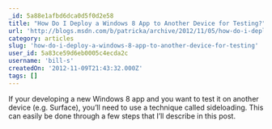 ```yaml
---
_id: 5a88e1afbd6dca0d5f0d2e58
title: "How Do I Deploy a Windows 8 App to Another Device for Testing?"
url: 'http://blogs.msdn.com/b/patricka/archive/2012/11/05/how-do-i-deploy-a-windows-8-app-to-another-device-for-testing.aspx'
category: articles
slug: 'how-do-i-deploy-a-windows-8-app-to-another-device-for-testing'
user_id: 5a83ce59d6eb0005c4ecda2c
username: 'bill-s'
createdOn: '2012-11-09T21:43:32.000Z'
tags: []
---
```


If your developing a new Windows 8 app and you want to test it on another device (e.g. Surface), you’ll need to use a technique called sideloading. This can easily be done through a few steps that I’ll describe in this post.

